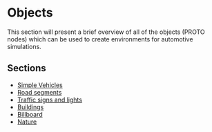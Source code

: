 # Objects

This section will present a brief overview of all of the objects (PROTO nodes) which
can be used to create environments for automotive simulations.

## Sections
- [Simple Vehicles](simple-vehicles.md)
- [Road segments](road-segments.md)
- [Traffic signs and lights](traffic-signs-and-lights.md)
- [Buildings](buildings.md)
- [Billboard](billboard.md)
- [Nature](nature.md)
